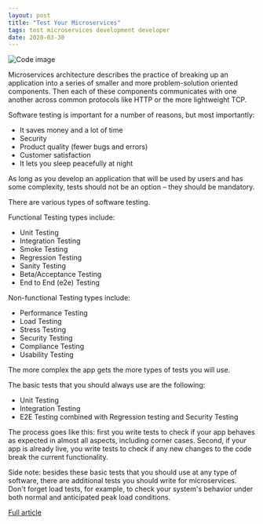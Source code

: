 ```yaml
---
layout: post
title: "Test Your Microservices"
tags: test microservices development developer
date: 2020-03-30
---
```


![Code image](https://www.freecodecamp.org/news/content/images/size/w2000/2020/03/UiqRDTTd.png)

Microservices architecture describes the practice of breaking up an application into a series of 
smaller and more problem-solution oriented components. Then each of these components communicates 
with one another across common protocols like HTTP or the more lightweight TCP.

Software testing is important for a number of reasons, but most importantly:

- It saves money and a lot of time
- Security
- Product quality (fewer bugs and errors)
- Customer satisfaction
- It lets you sleep peacefully at night

As long as you develop an application that will be used by users and has some complexity, tests should 
not be an option – they should be mandatory.

There are various types of software testing.

Functional Testing types include:

- Unit Testing
- Integration Testing
- Smoke Testing
- Regression Testing
- Sanity Testing
- Beta/Acceptance Testing
- End to End (e2e) Testing

Non-functional Testing types include:

- Performance Testing
- Load Testing
- Stress Testing
- Security Testing
- Compliance Testing
- Usability Testing

The more complex the app gets the more types of tests you will use.

The basic tests that you should always use are the following:

- Unit Testing
- Integration Testing
- E2E Testing combined with Regression testing and Security Testing

The process goes like this: first you write tests to check if your app behaves as expected in almost 
all aspects, including corner cases. Second, if your app is already live, you write tests to check 
if any new changes to the code break the current functionality.

Side note: besides these basic tests that you should use at any type of software, there are additional 
tests you should write for microservices. Don't forget load tests, for example, to check your system's 
behavior under both normal and anticipated peak load conditions.

[Full article](https://www.freecodecamp.org/news/testing-microservices-are-they-production-ready-2/)
